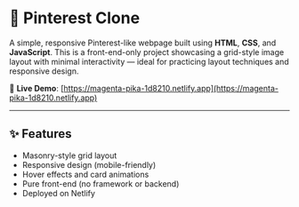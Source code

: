 # 📌 Pinterest Clone

A simple, responsive Pinterest-like webpage built using **HTML**, **CSS**, and **JavaScript**. This is a front-end-only project showcasing a grid-style image layout with minimal interactivity — ideal for practicing layout techniques and responsive design.

🔗 **Live Demo**: [https://magenta-pika-1d8210.netlify.app](https://magenta-pika-1d8210.netlify.app)

---

## ✨ Features

- Masonry-style grid layout
- Responsive design (mobile-friendly)
- Hover effects and card animations
- Pure front-end (no framework or backend)
- Deployed on Netlify

